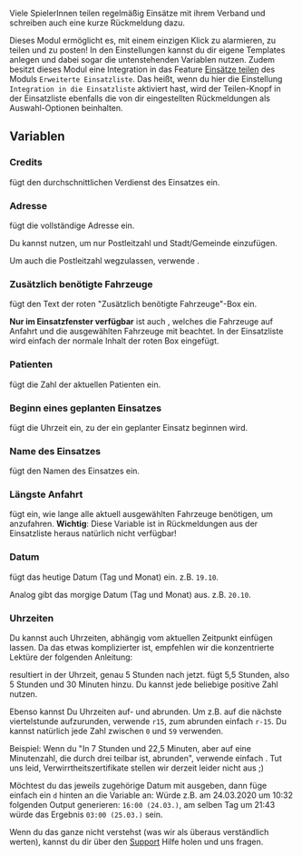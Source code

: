 Viele SpielerInnen teilen regelmäßig Einsätze mit ihrem Verband und schreiben auch eine kurze Rückmeldung dazu.

Dieses Modul ermöglicht es, mit einem einzigen Klick zu alarmieren, zu teilen und zu posten!
In den Einstellungen kannst du dir eigene Templates anlegen und dabei sogar die untenstehenden Variablen nutzen.
Zudem besitzt dieses Modul eine Integration in das Feature [Einsätze teilen](../extendedCallList/#einsatze-teilen) des Moduls `Erweiterte Einsatzliste`. Das heißt, wenn du hier die Einstellung `Integration in die Einsatzliste` aktiviert hast, wird der Teilen-Knopf in der Einsatzliste ebenfalls die von dir eingestellten Rückmeldungen als Auswahl-Optionen beinhalten.

## Variablen

### Credits

<variable variable="credits"/> fügt den durchschnittlichen Verdienst des Einsatzes ein.

### Adresse

<variable variable="address"/> fügt die vollständige Adresse ein.

Du kannst <variable variable="city"/> nutzen, um nur Postleitzahl und Stadt/Gemeinde einzufügen.

Um auch die Postleitzahl wegzulassen, verwende <variable variable="cityWithoutZip"/>.

### Zusätzlich benötigte Fahrzeuge

<variable variable="remaining"/> fügt den Text der roten "Zusätzlich benötigte Fahrzeuge"-Box ein.

**Nur im Einsatzfenster verfügbar** ist auch <variable variable="remainingSpecial"/>, welches die Fahrzeuge auf Anfahrt und die ausgewählten Fahrzeuge mit beachtet. In der Einsatzliste wird einfach der normale Inhalt der roten Box eingefügt.

### Patienten

<variable variable="patients"/> fügt die Zahl der aktuellen Patienten ein.

### Beginn eines geplanten Einsatzes

<variable variable="beginAt"/> fügt die Uhrzeit ein, zu der ein geplanter Einsatz beginnen wird.

### Name des Einsatzes

<variable variable="name"/> fügt den Namen des Einsatzes ein.

### Längste Anfahrt

<variable variable="longestDrive"/> fügt ein, wie lange alle aktuell ausgewählten Fahrzeuge benötigen, um anzufahren. **Wichtig**: Diese Variable ist in Rückmeldungen aus der Einsatzliste heraus natürlich nicht verfügbar!

### Datum

<variable variable="today"/> fügt das heutige Datum (Tag und Monat) ein. z.B. `19.10`.

Analog gibt <variable variable="tomorrow"/> das morgige Datum (Tag und Monat) aus. z.B. `20.10`.

### Uhrzeiten

Du kannst auch Uhrzeiten, abhängig vom aktuellen Zeitpunkt einfügen lassen. Da das etwas komplizierter ist, empfehlen wir die konzentrierte Lektüre der folgenden Anleitung:

<variable variable="now+5"/> resultiert in der Uhrzeit, genau 5 Stunden nach jetzt. <variable variable="now+5,5"/> fügt 5,5 Stunden, also 5 Stunden und 30 Minuten hinzu. Du kannst jede beliebige positive Zahl nutzen.

Ebenso kannst Du Uhrzeiten auf- und abrunden. Um z.B. auf die nächste viertelstunde aufzurunden, verwende `r15`, zum abrunden einfach `r-15`. Du kannst natürlich jede Zahl zwischen `0` und `59` verwenden.

Beispiel: Wenn du "In 7 Stunden und 22,5 Minuten, aber auf eine Minutenzahl, die durch drei teilbar ist, abrunden", verwende einfach <variable variable="now+7.266r-3"/>. Tut uns leid, Verwirrtheitszertifikate stellen wir derzeit leider nicht aus ;)

Möchtest du das jeweils zugehörige Datum mit ausgeben, dann füge einfach ein `d` hinten an die Variable an: <code v-html="'{{now+5r0d}}'"></code> Würde z.B. am 24.03.2020 um 10:32 folgenden Output generieren: `16:00 (24.03.)`, am selben Tag um 21:43 würde das Ergebnis `03:00 (25.03.)` sein.

Wenn du das ganze nicht verstehst (was wir als überaus verständlich werten), kannst du dir über den [Support](../../support.md) Hilfe holen und uns fragen.
